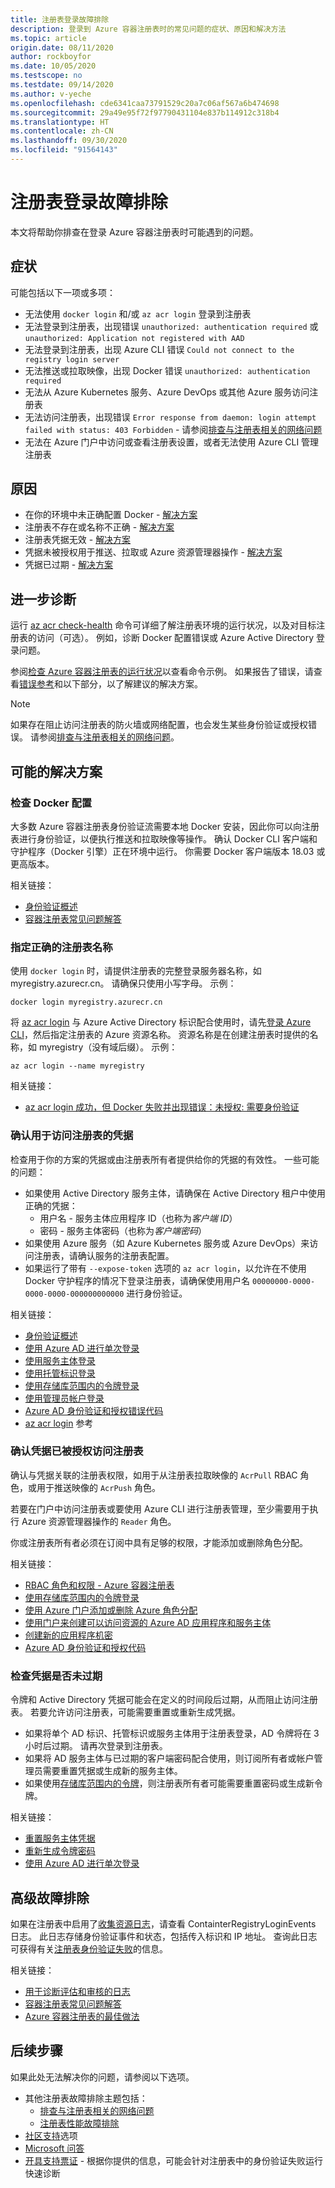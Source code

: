 ```yaml
---
title: 注册表登录故障排除
description: 登录到 Azure 容器注册表时的常见问题的症状、原因和解决方法
ms.topic: article
origin.date: 08/11/2020
author: rockboyfor
ms.date: 10/05/2020
ms.testscope: no
ms.testdate: 09/14/2020
ms.author: v-yeche
ms.openlocfilehash: cde6341caa73791529c20a7c06af567a6b474698
ms.sourcegitcommit: 29a49e95f72f97790431104e837b114912c318b4
ms.translationtype: HT
ms.contentlocale: zh-CN
ms.lasthandoff: 09/30/2020
ms.locfileid: "91564143"
---
```

<!--Verified Successfully-->
# <a name="troubleshoot-registry-login"></a>注册表登录故障排除

本文将帮助你排查在登录 Azure 容器注册表时可能遇到的问题。 

## <a name="symptoms"></a>症状

可能包括以下一项或多项：

* 无法使用 `docker login` 和/或 `az acr login` 登录到注册表
* 无法登录到注册表，出现错误 `unauthorized: authentication required` 或 `unauthorized: Application not registered with AAD`
* 无法登录到注册表，出现 Azure CLI 错误 `Could not connect to the registry login server`
* 无法推送或拉取映像，出现 Docker 错误 `unauthorized: authentication required`
* 无法从 Azure Kubernetes 服务、Azure DevOps 或其他 Azure 服务访问注册表
* 无法访问注册表，出现错误 `Error response from daemon: login attempt failed with status: 403 Forbidden` - 请参阅[排查与注册表相关的网络问题](container-registry-troubleshoot-access.md)
* 无法在 Azure 门户中访问或查看注册表设置，或者无法使用 Azure CLI 管理注册表

## <a name="causes"></a>原因

* 在你的环境中未正确配置 Docker - [解决方案](#check-docker-configuration)
* 注册表不存在或名称不正确 - [解决方案](#specify-correct-registry-name)
* 注册表凭据无效 - [解决方案](#confirm-credentials-to-access-registry)
* 凭据未被授权用于推送、拉取或 Azure 资源管理器操作 - [解决方案](#confirm-credentials-are-authorized-to-access-registry)
* 凭据已过期 - [解决方案](#check-that-credentials-arent-expired)

## <a name="further-diagnosis"></a>进一步诊断 

运行 [az acr check-health](https://docs.azure.cn/cli/acr#az-acr-check-health) 命令可详细了解注册表环境的运行状况，以及对目标注册表的访问（可选）。 例如，诊断 Docker 配置错误或 Azure Active Directory 登录问题。 

参阅[检查 Azure 容器注册表的运行状况](container-registry-check-health.md)以查看命令示例。 如果报告了错误，请查看[错误参考](container-registry-health-error-reference.md)和以下部分，以了解建议的解决方案。

> [!NOTE]
> 如果存在阻止访问注册表的防火墙或网络配置，也会发生某些身份验证或授权错误。 请参阅[排查与注册表相关的网络问题](container-registry-troubleshoot-access.md)。

## <a name="potential-solutions"></a>可能的解决方案

### <a name="check-docker-configuration"></a>检查 Docker 配置

大多数 Azure 容器注册表身份验证流需要本地 Docker 安装，因此你可以向注册表进行身份验证，以便执行推送和拉取映像等操作。 确认 Docker CLI 客户端和守护程序（Docker 引擎）正在环境中运行。 你需要 Docker 客户端版本 18.03 或更高版本。

相关链接：

* [身份验证概述](container-registry-authentication.md#authentication-options)
* [容器注册表常见问题解答](container-registry-faq.md)

### <a name="specify-correct-registry-name"></a>指定正确的注册表名称

使用 `docker login` 时，请提供注册表的完整登录服务器名称，如 myregistry.azurecr.cn。 请确保只使用小写字母。 示例：

```console
docker login myregistry.azurecr.cn
```

将 [az acr login](https://docs.azure.cn/cli/acr#az-acr-login) 与 Azure Active Directory 标识配合使用时，请先[登录 Azure CLI](https://docs.azure.cn/cli/authenticate-azure-cli)，然后指定注册表的 Azure 资源名称。 资源名称是在创建注册表时提供的名称，如 myregistry（没有域后缀）。 示例：

```azurecli
az acr login --name myregistry
```

相关链接：

* [az acr login 成功，但 Docker 失败并出现错误：未授权: 需要身份验证](container-registry-faq.md#az-acr-login-succeeds-but-docker-fails-with-error-unauthorized-authentication-required )

### <a name="confirm-credentials-to-access-registry"></a>确认用于访问注册表的凭据

检查用于你的方案的凭据或由注册表所有者提供给你的凭据的有效性。 一些可能的问题：

* 如果使用 Active Directory 服务主体，请确保在 Active Directory 租户中使用正确的凭据：
  * 用户名 - 服务主体应用程序 ID（也称为*客户端 ID*）
  * 密码 - 服务主体密码（也称为*客户端密码*）
* 如果使用 Azure 服务（如 Azure Kubernetes 服务或 Azure DevOps）来访问注册表，请确认服务的注册表配置。
* 如果运行了带有 `--expose-token` 选项的 `az acr login`，以允许在不使用 Docker 守护程序的情况下登录注册表，请确保使用用户名 `00000000-0000-0000-0000-000000000000` 进行身份验证。

相关链接：

* [身份验证概述](container-registry-authentication.md#authentication-options)
* [使用 Azure AD 进行单次登录](container-registry-authentication.md#individual-login-with-azure-ad)
* [使用服务主体登录](container-registry-auth-service-principal.md)
* [使用托管标识登录](container-registry-authentication-managed-identity.md)
* [使用存储库范围内的令牌登录](container-registry-repository-scoped-permissions.md)
* [使用管理员帐户登录](container-registry-authentication.md#admin-account)
* [Azure AD 身份验证和授权错误代码](../active-directory/develop/reference-aadsts-error-codes.md)
* [az acr login](https://docs.azure.cn/cli/acr#az-acr-login) 参考

### <a name="confirm-credentials-are-authorized-to-access-registry"></a>确认凭据已被授权访问注册表

确认与凭据关联的注册表权限，如用于从注册表拉取映像的 `AcrPull` RBAC 角色，或用于推送映像的 `AcrPush` 角色。 

若要在门户中访问注册表或要使用 Azure CLI 进行注册表管理，至少需要用于执行 Azure 资源管理器操作的 `Reader` 角色。

你或注册表所有者必须在订阅中具有足够的权限，才能添加或删除角色分配。

相关链接：

* [RBAC 角色和权限 - Azure 容器注册表](container-registry-roles.md)
* [使用存储库范围内的令牌登录](container-registry-repository-scoped-permissions.md)
* [使用 Azure 门户添加或删除 Azure 角色分配](../role-based-access-control/role-assignments-portal.md)
* [使用门户来创建可以访问资源的 Azure AD 应用程序和服务主体](../active-directory/develop/howto-create-service-principal-portal.md)
* [创建新的应用程序机密](../active-directory/develop/howto-create-service-principal-portal.md#option-2-create-a-new-application-secret)
* [Azure AD 身份验证和授权代码](../active-directory/develop/reference-aadsts-error-codes.md)

### <a name="check-that-credentials-arent-expired"></a>检查凭据是否未过期

令牌和 Active Directory 凭据可能会在定义的时间段后过期，从而阻止访问注册表。 若要允许访问注册表，可能需要重置或重新生成凭据。

* 如果将单个 AD 标识、托管标识或服务主体用于注册表登录，AD 令牌将在 3 小时后过期。 请再次登录到注册表。  
* 如果将 AD 服务主体与已过期的客户端密码配合使用，则订阅所有者或帐户管理员需要重置凭据或生成新的服务主体。
* 如果使用[存储库范围内的令牌](container-registry-repository-scoped-permissions.md)，则注册表所有者可能需要重置密码或生成新令牌。

相关链接：

* [重置服务主体凭据](https://docs.azure.cn/cli/ad/sp/credential#az-ad-sp-credential-reset)
* [重新生成令牌密码](container-registry-repository-scoped-permissions.md#regenerate-token-passwords)
* [使用 Azure AD 进行单次登录](container-registry-authentication.md#individual-login-with-azure-ad)

## <a name="advanced-troubleshooting"></a>高级故障排除

如果在注册表中启用了[收集资源日志](container-registry-diagnostics-audit-logs.md)，请查看 ContainterRegistryLoginEvents 日志。 此日志存储身份验证事件和状态，包括传入标识和 IP 地址。 查询此日志可获得有关[注册表身份验证失败](container-registry-diagnostics-audit-logs.md#registry-authentication-failures)的信息。 

相关链接：

* [用于诊断评估和审核的日志](container-registry-diagnostics-audit-logs.md)
* [容器注册表常见问题解答](container-registry-faq.md)
* [Azure 容器注册表的最佳做法](container-registry-best-practices.md)

## <a name="next-steps"></a>后续步骤

如果此处无法解决你的问题，请参阅以下选项。

* 其他注册表故障排除主题包括：
    * [排查与注册表相关的网络问题](container-registry-troubleshoot-access.md)
    * [注册表性能故障排除](container-registry-troubleshoot-performance.md)
* [社区支持](https://support.azure.cn/support/contact/)选项
* [Microsoft 问答](https://docs.microsoft.com/answers/products/)
* [开具支持票证](https://support.azure.cn/support/support-azure/) - 根据你提供的信息，可能会针对注册表中的身份验证失败运行快速诊断

<!-- Update_Description: update meta properties, wording update, update link -->